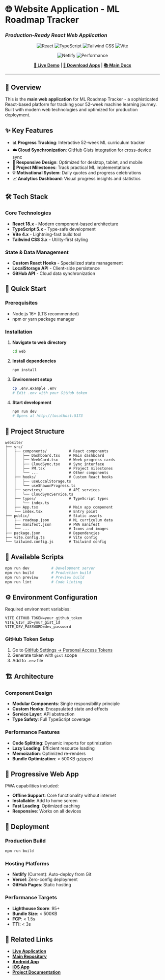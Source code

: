 # 🌐 Website Application - ML Roadmap Tracker

### _Production-Ready React Web Application_

<div align="center">
  
![React](https://img.shields.io/badge/React-18-61DAFB?style=for-the-badge&logo=react&logoColor=white)
![TypeScript](https://img.shields.io/badge/TypeScript-5.0-3178C6?style=for-the-badge&logo=typescript&logoColor=white)
![Tailwind CSS](https://img.shields.io/badge/Tailwind-3.0-06B6D4?style=for-the-badge&logo=tailwindcss&logoColor=white)
![Vite](https://img.shields.io/badge/Vite-4.0-646CFF?style=for-the-badge&logo=vite&logoColor=white)

![Netlify](https://img.shields.io/badge/Live-mlroadmap.netlify.app-00C853?style=for-the-badge&logo=netlify&logoColor=white)
![Performance](https://img.shields.io/badge/Lighthouse-95+-4FC08D?style=for-the-badge&logo=lighthouse&logoColor=white)

**[🔗 Live Demo](https://mlroadmap.netlify.app/) | [📱 Download Apps](https://github.com/Shahidur8381/-ML-Engineer-Roadmap/releases) | [📚 Main Docs](../README.md)**

</div>

---

## 🎯 Overview

This is the **main web application** for ML Roadmap Tracker - a sophisticated React-based platform for tracking your 52-week machine learning journey. Built with modern web technologies and optimized for production deployment.

## ✨ Key Features

- **📊 Progress Tracking**: Interactive 52-week ML curriculum tracker
- **☁️ Cloud Synchronization**: GitHub Gists integration for cross-device sync
- **📱 Responsive Design**: Optimized for desktop, tablet, and mobile
- **🎯 Project Milestones**: Track practical ML implementations
- **💡 Motivational System**: Daily quotes and progress celebrations
- **📈 Analytics Dashboard**: Visual progress insights and statistics

## 🛠️ Tech Stack

### Core Technologies

- **React 18.x** - Modern component-based architecture
- **TypeScript 5.x** - Type-safe development
- **Vite 4.x** - Lightning-fast build tool
- **Tailwind CSS 3.x** - Utility-first styling

### State & Data Management

- **Custom React Hooks** - Specialized state management
- **LocalStorage API** - Client-side persistence
- **GitHub API** - Cloud data synchronization

## 🚀 Quick Start

### Prerequisites

- Node.js 16+ (LTS recommended)
- npm or yarn package manager

### Installation

1. **Navigate to web directory**

   ```bash
   cd web
   ```

2. **Install dependencies**

   ```bash
   npm install
   ```

3. **Environment setup**

   ```bash
   cp .env.example .env
   # Edit .env with your GitHub token
   ```

4. **Start development**
   ```bash
   npm run dev
   # Opens at http://localhost:5173
   ```

## 📁 Project Structure

```
website/
├── src/
│   ├── components/          # React components
│   │   ├── Dashboard.tsx    # Main dashboard
│   │   ├── WeekCard.tsx     # Week progress cards
│   │   ├── CloudSync.tsx    # Sync interface
│   │   ├── PM.tsx           # Project milestones
│   │   └── ...              # Other components
│   ├── hooks/               # Custom React hooks
│   │   ├── useLocalStorage.ts
│   │   └── useShawonProgress.ts
│   ├── services/            # API services
│   │   └── CloudSyncService.ts
│   ├── types/               # TypeScript types
│   │   └── index.ts
│   ├── App.tsx              # Main app component
│   └── index.tsx            # Entry point
├── public/                  # Static assets
│   ├── roadmap.json         # ML curriculum data
│   ├── manifest.json        # PWA manifest
│   └── ...                  # Icons and images
├── package.json             # Dependencies
├── vite.config.ts           # Vite config
└── tailwind.config.js       # Tailwind config
```

## 🔧 Available Scripts

```bash
npm run dev          # Development server
npm run build        # Production build
npm run preview      # Preview build
npm run lint         # Code linting
```

## ⚙️ Environment Configuration

Required environment variables:

```env
VITE_GITHUB_TOKEN=your_github_token
VITE_GIST_ID=your_gist_id
VITE_DEV_PASSWORD=dev_password
```

### GitHub Token Setup

1. Go to [GitHub Settings → Personal Access Tokens](https://github.com/settings/tokens)
2. Generate token with `gist` scope
3. Add to `.env` file

## 🏗️ Architecture

### Component Design

- **Modular Components**: Single responsibility principle
- **Custom Hooks**: Encapsulated state and effects
- **Service Layer**: API abstraction
- **Type Safety**: Full TypeScript coverage

### Performance Features

- **Code Splitting**: Dynamic imports for optimization
- **Lazy Loading**: Efficient resource loading
- **Memoization**: Optimized re-renders
- **Bundle Optimization**: < 500KB gzipped

## 📱 Progressive Web App

PWA capabilities included:

- **Offline Support**: Core functionality without internet
- **Installable**: Add to home screen
- **Fast Loading**: Optimized caching
- **Responsive**: Works on all devices

## 🚀 Deployment

### Production Build

```bash
npm run build
```

### Hosting Platforms

- **Netlify** (Current): Auto-deploy from Git
- **Vercel**: Zero-config deployment
- **GitHub Pages**: Static hosting

### Performance Targets

- **Lighthouse Score**: 95+
- **Bundle Size**: < 500KB
- **FCP**: < 1.5s
- **TTI**: < 3s

## 🔗 Related Links

- **[Live Application](https://mlroadmap.netlify.app/)**
- **[Main Repository](https://github.com/Shahidur8381/-ML-Engineer-Roadmap)**
- **[Android App](../android%20app/README.md)**
- **[iOS App](../ios%20app/README.md)**
- **[Project Documentation](../README.md)**
